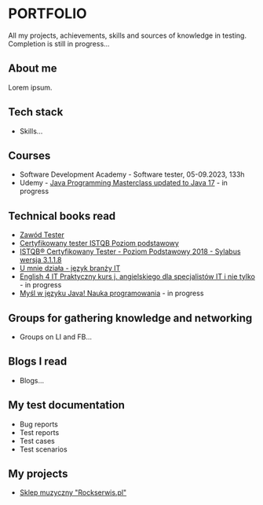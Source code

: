 # PORTFOLIO
All my projects, achievements, skills and sources of knowledge in testing.
Completion is still in progress...

## About me

Lorem ipsum.

## Tech stack

* Skills...

## Courses

* Software Development Academy - Software tester, 05-09.2023, 133h
* Udemy - [Java Programming Masterclass updated to Java 17](https://www.udemy.com/course/java-the-complete-java-developer-course/) - in progress 

## Technical books read

* [Zawód Tester](https://ksiegarnia.pwn.pl/Zawod-tester,750906499,p.html)
* [Certyfikowany tester ISTQB Poziom podstawowy](https://helion.pl/ksiazki/certyfikowany-tester-istqb-poziom-podstawowy-adam-roman-lucjan-stapp,ctispv.htm#format/d)
* [ISTQB® Certyfikowany Tester - Poziom Podstawowy 2018 - Sylabus wersja 3.1.1.8](https://sjsi.org/ist-qb/do-pobrania/)
* [U mnie działa - język branży IT](https://helion.pl/ksiazki/u-mnie-dziala-jezyk-branzy-it-wydanie-ii-pawel-baszuro,umnie2.htm#format/d)
* [English 4 IT Praktyczny kurs j. angielskiego dla specjalistów IT i nie tylko](https://helion.pl/ksiazki/english-4-it-praktyczny-kurs-jezyka-angielskiego-dla-specjalistow-it-i-nie-tylko-beata-blaszczyk,angivv.htm#format/d) - in progress
* [Myśl w języku Java! Nauka programowania](https://helion.pl/ksiazki/mysl-w-jezyku-java-nauka-programowania-wydanie-ii-allen-b-downey-chris-mayfield,mysja2.htm#format/d) - in progress

## Groups for gathering knowledge and networking

* Groups on LI and FB...

## Blogs I read

* Blogs...

## My test documentation

* Bug reports
* Test reports
* Test cases
* Test scenarios

## My projects

* [Sklep muzyczny "Rockserwis.pl"](https://drive.google.com/drive/folders/1OoEWSPpsT9j8FO0FNoIUrFUsNU-y9LWj?usp=sharing)
